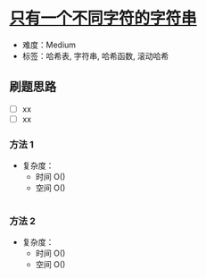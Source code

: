 # [只有一个不同字符的字符串](https://leetcode-cn.com/problems/strings-differ-by-one-character/)

- 难度：Medium
- 标签：哈希表, 字符串, 哈希函数, 滚动哈希

## 刷题思路

- [ ] xx
- [ ] xx

### 方法 1

- 复杂度：
    - 时间 O()
    - 空间 O()

``` js

```

### 方法 2

- 复杂度：
    - 时间 O()
    - 空间 O()

``` js

```
